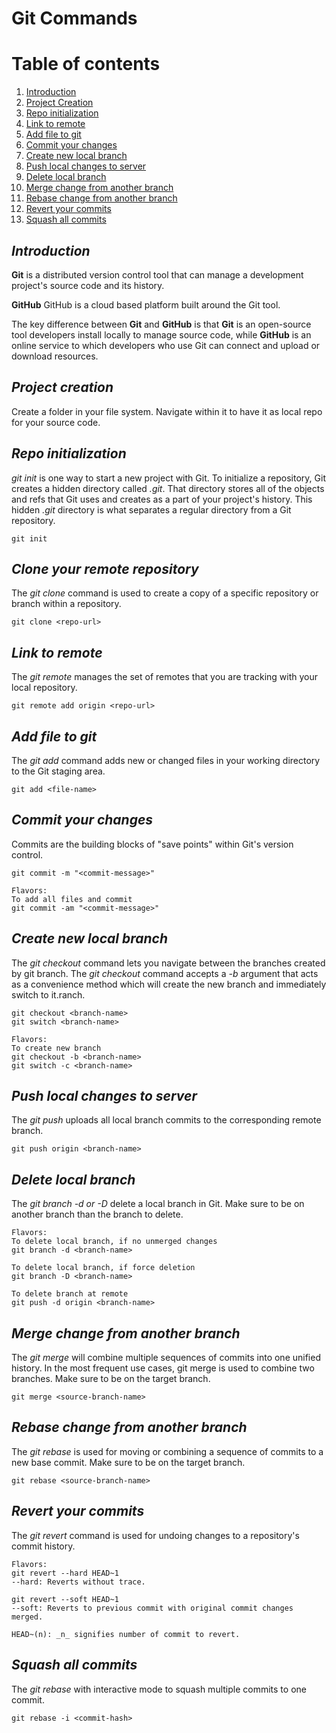 # **Git Commands**
# Table of contents
1. [Introduction](#introduction)
2. [Project Creation](#project-creation)
3. [Repo initialization](#initialization)
4. [Link to remote](#remote)
5. [Add file to git](#add)
6. [Commit your changes](#commit)
7. [Create new local branch](#checkout)
8. [Push local changes to server](#push)
9. [Delete local branch](#delete)
10. [Merge change from another branch](#merge)
11. [Rebase change from another branch](#rebase)
12. [Revert your commits](#revert)
13. [Squash all commits](#squash)

<a name="introduction"></a>
## _Introduction_
**Git** is a distributed version control tool that can manage a development project's source code and its history.

**GitHub** GitHub is a cloud based platform built around the Git tool.

The key difference between **Git** and **GitHub** is that **Git** is an open-source tool developers install locally to manage source code, while **GitHub** is an online service to which developers who use Git can connect and upload or download resources.

<a name="project-creation"></a>
## _Project creation_
Create a folder in your file system. Navigate within it to have it as local repo for your source code.

<a name="initialization"></a>
## _Repo initialization_
_git init_ is one way to start a new project with Git. To initialize a repository, Git creates a hidden directory called _.git_. That directory stores all of the objects and refs that Git uses and creates as a part of your project's history. This hidden _.git_ directory is what separates a regular directory from a Git repository.
```text
git init
```

<a name="clone"></a>
## _Clone your remote repository_
The _git clone_ command is used to create a copy of a specific repository or branch within a repository.
```text
git clone <repo-url>
```

<a name="remote"></a>
## _Link to remote_
The _git remote_ manages the set of remotes that you are tracking with your local repository.
```text
git remote add origin <repo-url>
```

<a name="add"></a>
## _Add file to git_
The _git add_ command adds new or changed files in your working directory to the Git staging area.
```text
git add <file-name>
```

<a name="commit"></a>
## _Commit your changes_
Commits are the building blocks of "save points" within Git's version control.
```text
git commit -m "<commit-message>"

Flavors:
To add all files and commit
git commit -am "<commit-message>"
```

<a name="checkout"></a>
## _Create new local branch_
The _git checkout_ command lets you navigate between the branches created by git branch. The _git checkout_ command accepts a _-b_ argument that acts as a convenience method which will create the new branch and immediately switch to it.ranch.
```text
git checkout <branch-name>
git switch <branch-name>

Flavors:
To create new branch
git checkout -b <branch-name>
git switch -c <branch-name>
```

<a name="push"></a>
## _Push local changes to server_
The _git push_ uploads all local branch commits to the corresponding remote branch.
```text
git push origin <branch-name>
```

<a name="delete"></a>
## _Delete local branch_
The _git branch -d or -D_ delete a local branch in Git.
Make sure to be on another branch than the branch to delete.
```text
Flavors:
To delete local branch, if no unmerged changes
git branch -d <branch-name>

To delete local branch, if force deletion
git branch -D <branch-name>

To delete branch at remote
git push -d origin <branch-name>
```

<a name="merge"></a>
## _Merge change from another branch_
The _git merge_ will combine multiple sequences of commits into one unified history. In the most frequent use cases, git merge is used to combine two branches.
Make sure to be on the target branch.
```text
git merge <source-branch-name>
```

<a name="rebase"></a>
## _Rebase change from another branch_
The _git rebase_ is used for moving or combining a sequence of commits to a new base commit.
Make sure to be on the target branch.
```text
git rebase <source-branch-name>
```

<a name="revert"></a>
## _Revert your commits_
The _git revert_ command is used for undoing changes to a repository's commit history.
```text
Flavors:
git revert --hard HEAD~1
--hard: Reverts without trace.

git revert --soft HEAD~1
--soft: Reverts to previous commit with original commit changes merged.

HEAD~(n): _n_ signifies number of commit to revert.
```

<a name="squash"></a>
## _Squash all commits_
The _git rebase_ with interactive mode to squash multiple commits to one commit.
```text
git rebase -i <commit-hash>
```